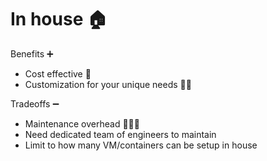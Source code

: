 # In house 🏠

Benefits ➕

- Cost effective 🤑
- Customization for your unique needs 👨‍💻

Tradeoffs ➖

- Maintenance overhead 🙍🏻‍♂️
- Need dedicated team of engineers to maintain
- Limit to how many VM/containers can be setup in house

